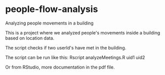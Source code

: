 # people-flow-analysis

Analyzing people movements in a building

This is a project where we analyzed people's movements inside a building based on location data.

The script checks if two userId's have met in the building.

The script can be run like this:
Rscript analyzeMeetings.R uid1 uid2

Or from RStudio, more documentation in the pdf file.
